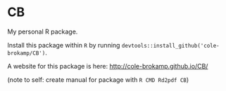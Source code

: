 # CB
My personal R package.

Install this package within `R` by running `devtools::install_github('cole-brokamp/CB')`.

A website for this package is here: http://cole-brokamp.github.io/CB/

(note to self: create manual for package with `R CMD Rd2pdf CB`)
